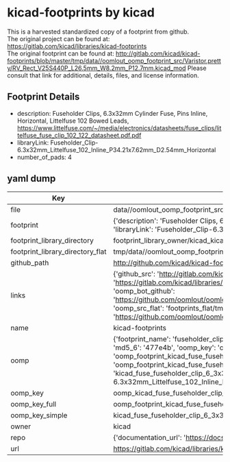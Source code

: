 # kicad-footprints by kicad  
This is a harvested standardized copy of a footprint from github.  
The original project can be found at:  
https://gitlab.com/kicad/libraries/kicad-footprints  
The original footprint can be found at:
http://gitlab.com/kicad/kicad-footprints/blob/master/tmp/data//oomlout_oomp_footprint_src/Varistor.pretty/RV_Rect_V25S440P_L26.5mm_W8.2mm_P12.7mm.kicad_mod
Please consult that link for additional, details, files, and license information.  
## Footprint Details
* description: Fuseholder Clips, 6.3x32mm Cylinder Fuse, Pins Inline, Horizontal, Littelfuse 102 Bowed Leads, https://www.littelfuse.com/~/media/electronics/datasheets/fuse_clips/littelfuse_fuse_clip_102_122_datasheet.pdf.pdf  
* libraryLink: Fuseholder_Clip-6.3x32mm_Littelfuse_102_Inline_P34.21x7.62mm_D2.54mm_Horizontal  
* number_of_pads: 4  
## yaml dump  
| Key | Value |  
| --- | --- |  
| file | data//oomlout_oomp_footprint_src/kicad-footprints/Fuse.pretty/Fuseholder_Clip-6.3x32mm_Littelfuse_102_Inline_P34.21x7.62mm_D2.54mm_Horizontal.kicad_mod |  
| footprint | {'description': 'Fuseholder Clips, 6.3x32mm Cylinder Fuse, Pins Inline, Horizontal, Littelfuse 102 Bowed Leads, https://www.littelfuse.com/~/media/electronics/datasheets/fuse_clips/littelfuse_fuse_clip_102_122_datasheet.pdf.pdf', 'libraryLink': 'Fuseholder_Clip-6.3x32mm_Littelfuse_102_Inline_P34.21x7.62mm_D2.54mm_Horizontal', 'number_of_pads': 4} |  
| footprint_library_directory | footprint_library_owner/kicad_kicad-footprints/ |  
| footprint_library_directory_flat | tmp/data//oomlout_oomp_footprint_src/footprints_flat/kicad_fuse_fuseholder_clip_6_3x32mm_littelfuse_102_inline_p34_21x7_62mm_d2_54mm_horizontal/working |  
| github_path | http://github.com/kicad/kicad-footprints/blob/master/tmp/data//oomlout_oomp_footprint_src/Fuse.pretty/Fuseholder_Clip-6.3x32mm_Littelfuse_102_Inline_P34.21x7.62mm_D2.54mm_Horizontal.kicad_mod |  
| links | {'github_src': 'http://gitlab.com/kicad/kicad-footprints/blob/master/tmp/data//oomlout_oomp_footprint_src/Varistor.pretty/RV_Rect_V25S440P_L26.5mm_W8.2mm_P12.7mm.kicad_mod', 'github_src_repo': 'https://gitlab.com/kicad/libraries/kicad-footprints', 'oomp_bot': 'tmp/data//oomlout_oomp_footprint_src/footprints/kicad_fuse_fuseholder_clip_6_3x32mm_littelfuse_102_inline_p34_21x7_62mm_d2_54mm_horizontal/working', 'oomp_bot_github': 'https://github.com/oomlout/oomlout_oomp_footprint_bot/tree/main/tmp/data//oomlout_oomp_footprint_src/footprints/kicad_fuse_fuseholder_clip_6_3x32mm_littelfuse_102_inline_p34_21x7_62mm_d2_54mm_horizontal/working', 'oomp_src_flat': 'footprints_flat/tmp/data//oomlout_oomp_footprint_src/footprints_flat/kicad_fuse_fuseholder_clip_6_3x32mm_littelfuse_102_inline_p34_21x7_62mm_d2_54mm_horizontal/working', 'oomp_src_flat_github': 'https://github.com/oomlout/oomlout_oomp_footprint_src/tree/main/tmp/data//oomlout_oomp_footprint_src/footprints_flat/kicad_fuse_fuseholder_clip_6_3x32mm_littelfuse_102_inline_p34_21x7_62mm_d2_54mm_horizontal/working'} |  
| name | kicad-footprints |  
| oomp | {'footprint_name': 'fuseholder_clip_6_3x32mm_littelfuse_102_inline_p34_21x7_62mm_d2_54mm_horizontal', 'library_name': 'fuse', 'md5': '477e4baebe755727dc1d0e8f5834ab10', 'md5_10': '477e4baebe', 'md5_5': '477e4', 'md5_6': '477e4b', 'oomp_key': 'oomp_kicad_fuse_fuseholder_clip_6_3x32mm_littelfuse_102_inline_p34_21x7_62mm_d2_54mm_horizontal', 'oomp_key_extra': 'oomp_footprint_kicad_fuse_fuseholder_clip_6_3x32mm_littelfuse_102_inline_p34_21x7_62mm_d2_54mm_horizontal', 'oomp_key_full': 'oomp_footprint_kicad_fuse_fuseholder_clip_6_3x32mm_littelfuse_102_inline_p34_21x7_62mm_d2_54mm_horizontal_477e4b', 'oomp_key_simple': 'kicad_fuse_fuseholder_clip_6_3x32mm_littelfuse_102_inline_p34_21x7_62mm_d2_54mm_horizontal', 'original_filename': 'data//oomlout_oomp_footprint_src/kicad-footprints/Fuse.pretty/Fuseholder_Clip-6.3x32mm_Littelfuse_102_Inline_P34.21x7.62mm_D2.54mm_Horizontal.kicad_mod', 'owner_name': 'kicad'} |  
| oomp_key | oomp_kicad_fuse_fuseholder_clip_6_3x32mm_littelfuse_102_inline_p34_21x7_62mm_d2_54mm_horizontal |  
| oomp_key_full | oomp_footprint_kicad_fuse_fuseholder_clip_6_3x32mm_littelfuse_102_inline_p34_21x7_62mm_d2_54mm_horizontal |  
| oomp_key_simple | kicad_fuse_fuseholder_clip_6_3x32mm_littelfuse_102_inline_p34_21x7_62mm_d2_54mm_horizontal |  
| owner | kicad |  
| repo | {'documentation_url': 'https://docs.github.com/rest/repos/repos#get-a-repository', 'message': 'Not Found'} |  
| url | https://gitlab.com/kicad/libraries/kicad-footprints |  


